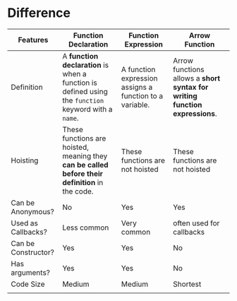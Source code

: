# Difference

| Features            | Function Declaration                                                                                 | Function Expression                                     | Arrow Function                                                              |
| ------------------- | ---------------------------------------------------------------------------------------------------- | ------------------------------------------------------- | --------------------------------------------------------------------------- |
| Definition          | A **function declaration** is when a function is defined using the `function` keyword with a `name`. | A function expression assigns a function to a variable. | Arrow functions allows a **short syntax for writing function expressions**. |
| Hoisting            | These functions are hoisted, meaning they **can be called before their definition** in the code.     | These functions are not hoisted                         | These functions are not hoisted                                             |
| Can be Anonymous?   | No                                                                                                   | Yes                                                     | Yes                                                                         |
| Used as Callbacks?  | Less common                                                                                          | Very common                                             | often used for callbacks                                                    |
| Can be Constructor? | Yes                                                                                                  | Yes                                                     | No                                                                          |
| Has arguments?      | Yes                                                                                                  | Yes                                                     | No                                                                          |
| Code Size           | Medium                                                                                               | Medium                                                  | Shortest                                                                    |
|                     |                                                                                                      |                                                         |
